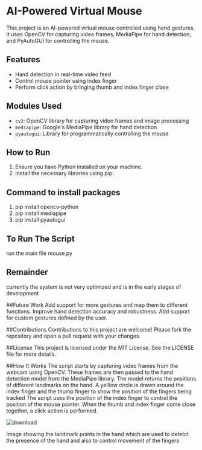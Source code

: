 # AI-Powered Virtual Mouse

This project is an AI-powered virtual mouse controlled using hand gestures. It uses OpenCV for capturing video frames, MediaPipe for hand detection, and PyAutoGUI for controlling the mouse.

## Features

- Hand detection in real-time video feed
- Control mouse pointer using index finger
- Perform click action by bringing thumb and index finger close

## Modules Used

- `cv2`: OpenCV library for capturing video frames and image processing
- `mediapipe`: Google's MediaPipe library for hand detection
- `pyautogui`: Library for programmatically controlling the mouse

## How to Run

1. Ensure you have Python installed on your machine.
2. Install the necessary libraries using pip:

## Command to install packages
1. pip install opencv-python
2. pip install mediapipe
3. pip install pyautogui

## To Run The Script
run the main file mouse.py

## Remainder
currently the system is not very optimized and is in the early stages of development

##Future Work
Add support for more gestures and map them to different functions.
Improve hand detection accuracy and robustness.
Add support for custom gestures defined by the user.

##Contributions
Contributions to this project are welcome! Please fork the repository and open a pull request with your changes.

##License
This project is licensed under the MIT License. See the LICENSE file for more details.

##How It Works
The script starts by capturing video frames from the webcam using OpenCV.
These frames are then passed to the hand detection model from the MediaPipe library. The model returns the positions of different landmarks on the hand.
A yelllow circle is drawn around the index finger and the thumb finger to show the position of the fingers being tracked 
The script uses the position of the index finger to control the position of the mouse pointer. When the thumb and index finger come close together, a click action is performed.


![download](https://github.com/parthivk755/AI-POWERED-MOUSE/assets/66314611/bd554e86-ce82-461b-a3f9-de66ae34a8c6)

Image showing the landmark points in the hand which are used to detetct the presence of the hand and also to control movement of the fingers


